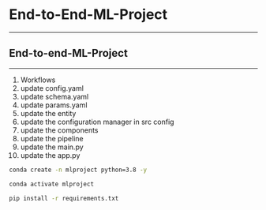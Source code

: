 # End-to-End-ML-Project
---
## End-to-end-ML-Project
---
1. Workflows
2. update config.yaml
3. update schema.yaml
4. update params.yaml
5. update the entity
6. update the configuration manager in src config
7. update the components
8. update the pipeline
9. update the main.py
10. update the app.py



``` bash
conda create -n mlproject python=3.8 -y

```

``` bash
conda activate mlproject

```

``` bash
pip install -r requirements.txt

```